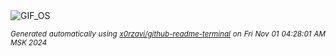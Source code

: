 <div align="justify">
<picture>
    <source media="(prefers-color-scheme: dark)" srcset="https://i.ibb.co/qYsDpPC/output-gif.gif">
    <source media="(prefers-color-scheme: light)" srcset="https://i.ibb.co/qYsDpPC/output-gif.gif">
    <img alt="GIF_OS" src="https://i.ibb.co/qYsDpPC/output-gif.gif">
</picture>

<sub><i>Generated automatically using [x0rzavi/github-readme-terminal](https://github.com/x0rzavi/github-readme-terminal) on Fri Nov 01 04:28:01 AM MSK 2024</i></sub>

</div>

<!-- Image deletion URL: https://ibb.co/QvNJM1k/08b14b06fdda405a68ce154e4598bc47 -->